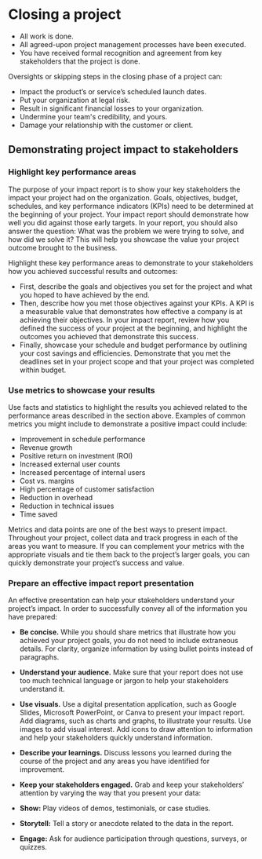 # Closing a project

* All work is done.
* All agreed-upon project management processes have been executed.
* You have received formal recognition and agreement from key stakeholders that the project is done.

Oversights or skipping steps in the closing phase of a project can:
* Impact the product’s or service’s scheduled launch dates.
* Put your organization at legal risk.
* Result in significant financial losses to your organization.
* Undermine your team's credibility, and yours.
* Damage your relationship with the customer or client.

## Demonstrating project impact to stakeholders

### Highlight key performance areas
The purpose of your impact report is to show your key stakeholders the impact your project had on the organization. Goals, objectives, budget, schedules, and key performance indicators (KPIs) need to be determined at the beginning of your project. 
Your impact report should demonstrate how well you did against those early targets. In your report, you should also answer the question: What was the problem we were trying to solve, and how did we solve it? This will help you showcase the value your project outcome brought to the business.

Highlight these key performance areas to demonstrate to your stakeholders how you achieved successful results and outcomes:
* First, describe the goals and objectives you set for the project and what you hoped to have achieved by the end. 
* Then, describe how you met those objectives against your KPIs. A KPI is a measurable value that demonstrates how effective a company is at achieving their objectives. In your impact report, review how you defined the success of your project at the beginning, and highlight the outcomes you achieved that demonstrate this success.
* Finally, showcase your schedule and budget performance by outlining your cost savings and efficiencies. Demonstrate that you met the deadlines set in your project scope and that your project was completed within budget.

### Use metrics to showcase your results
Use facts and statistics to highlight the results you achieved related to the performance areas described in the section above. Examples of common metrics you might include to demonstrate a positive impact could include: 
* Improvement in schedule performance
* Revenue growth
* Positive return on investment (ROI)
* Increased external user counts
* Increased percentage of internal users 
* Cost vs. margins
* High percentage of customer satisfaction 
* Reduction in overhead
* Reduction in technical issues
* Time saved

Metrics and data points are one of the best ways to present impact. Throughout your project, collect data and track progress in each of the areas you want to measure. If you can complement your metrics with the appropriate visuals and tie them back to the project’s larger goals, you can quickly demonstrate your project’s success and value.

### Prepare an effective impact report presentation
An effective presentation can help your stakeholders understand your project’s impact. In order to successfully convey all of the information you have prepared: 

* __Be concise.__ While you should share metrics that illustrate how you achieved your project goals, you do not need to include extraneous details. For clarity, organize information by using bullet points instead of paragraphs. 

* __Understand your audience.__
Make sure that your report does not use too much technical language or jargon to help your stakeholders understand it.

* __Use visuals.__
Use a digital presentation application, such as Google Slides, Microsoft PowerPoint, or Canva to present your impact report. Add diagrams, such as charts and graphs, to illustrate your results. Use images to add visual interest. Add icons to draw attention to information and help your stakeholders quickly understand information.

* __Describe your learnings.__
Discuss lessons you learned during the course of the project and any areas you have identified for improvement.

* __Keep your stakeholders engaged.__
Grab and keep your stakeholders’ attention by varying the way that you present your data:

* __Show:__ Play videos of demos, testimonials, or case studies.

* __Storytell:__ Tell a story or anecdote related to the data in the report. 

* __Engage:__ Ask for audience participation through questions, surveys, or quizzes.



